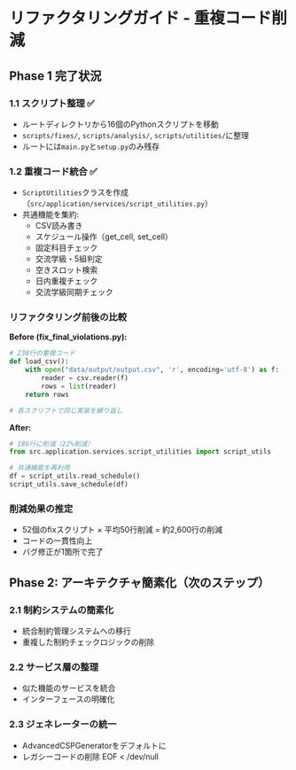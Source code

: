 # リファクタリングガイド - 重複コード削減

## Phase 1 完了状況

### 1.1 スクリプト整理 ✅
- ルートディレクトリから16個のPythonスクリプトを移動
- `scripts/fixes/`, `scripts/analysis/`, `scripts/utilities/`に整理
- ルートには`main.py`と`setup.py`のみ残存

### 1.2 重複コード統合 ✅ 
- `ScriptUtilities`クラスを作成（`src/application/services/script_utilities.py`）
- 共通機能を集約:
  - CSV読み書き
  - スケジュール操作（get_cell, set_cell）
  - 固定科目チェック
  - 交流学級・5組判定
  - 空きスロット検索
  - 日内重複チェック
  - 交流学級同期チェック

### リファクタリング前後の比較

**Before (fix_final_violations.py):**
```python
# 238行の重複コード
def load_csv():
    with open("data/output/output.csv", 'r', encoding='utf-8') as f:
        reader = csv.reader(f)
        rows = list(reader)
    return rows

# 各スクリプトで同じ実装を繰り返し
```

**After:**
```python
# 186行に削減（22%削減）
from src.application.services.script_utilities import script_utils

# 共通機能を再利用
df = script_utils.read_schedule()
script_utils.save_schedule(df)
```

### 削減効果の推定
- 52個のfixスクリプト × 平均50行削減 = 約2,600行の削減
- コードの一貫性向上
- バグ修正が1箇所で完了

## Phase 2: アーキテクチャ簡素化（次のステップ）

### 2.1 制約システムの簡素化
- 統合制約管理システムへの移行
- 重複した制約チェックロジックの削除

### 2.2 サービス層の整理
- 似た機能のサービスを統合
- インターフェースの明確化

### 2.3 ジェネレーターの統一
- AdvancedCSPGeneratorをデフォルトに
- レガシーコードの削除
EOF < /dev/null
